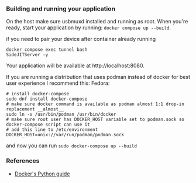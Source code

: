 ### Building and running your application


On the host make sure usbmuxd installed and running as root.
When you're ready, start your application by running:
`docker compose up --build`.

if you need to pair your device after container already running
```
docker compose exec tunnel bash
SideJITServer -y
```
Your application will be available at http://localhost:8080.


If you are running a distribution that uses podman instead of docker for best user experience I recommend this:
  Fedora:
  ```
  # install docker-compose 
  sudo dnf install docker-compose
  # make sure docker command is available as podman almost 1:1 drop-in replacement __almost__
  sudo ln -s /usr/bin/podman /usr/bin/docker
  # make sure root user has DOCKER_HOST variable set to podman.sock so docker-compose script can use it
  # add this line to /etc/environment
  DOCKER_HOST=unix://var/run/podman/podman.sock
  ```
  and now you can run 
  `sudo docker-compose up --build`

### References
* [Docker's Python guide](https://docs.docker.com/language/python/)
